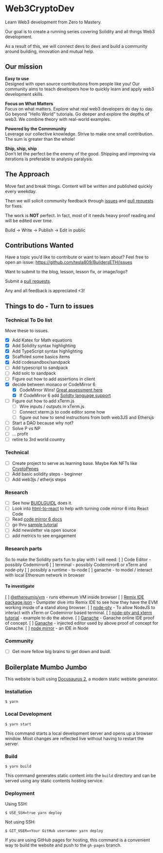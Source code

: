 # Web3CryptoDev

Learn Web3 development from Zero to Mastery.

Our goal is to create a running series covering Solidity and all things Web3 development.

As a result of this, we will connect devs to devs and build a community around building, innovation and mutual help.

## Our mission

**Easy to use**  
Designed with open source contributions from people like you! Our community aims to teach developers how to quickly learn and apply web3 development skills.

**Focus on What Matters**  
Focus on what matters. Explore what real web3 developers do day to day. Go beyond "Hello World" tutorials. Go deeper and explore the depths of web3. We combine theory with real-world examples.

**Powered by the Commmunity**  
Leverage our collective knowledge. Strive to make one small contribution. The sum is greater than the whole!

**Ship, ship, ship**  
Don't let the perfect be the enemy of the good. Shipping and improving via iterations is preferable to analysis paralysis.

## The Approach

Move fast and break things. Content will be written and published quickly every weekday.

Then we will solicit community feedback through [issues](https://github.com/tesla809/BuildersETH) and [pull requests](https://github.com/tesla809/BuildersETH/pulls) for fixes.

The work is **NOT** perfect. In fact, most of it needs heavy proof reading and will be edited over time.

Build -> Write -> Publish -> Edit in public

## Contributions Wanted

Have a topic you’d like to contribute or want to learn about? Feel free to open an issue:
https://github.com/tesla809/BuildersETH/issues

Want to submit to the blog, lesson, lesson fix, or image/logo?

Submit a [pull requests](https://github.com/tesla809/BuildersETH/pulls).

Any and all feedback is appreciated <3!

## Things to do - Turn to issues

### Technical To Do list

Move these to issues.

- [x] Add Katex for Math equations
- [x] Add Solidity syntax highlighting
- [x] Add TypeScript syntax highlighting
- [x] Scaffoled some basics items
- [x] Add codesandbox/sandpack
- [ ] Add typescript to sandpack
- [ ] Add solc to sandpack
- [ ] Figure out how to add assertions in client
- [x] decide between monaco or CodeMirror 6
  - [x] CodeMirror Wins! [Great assessment here](https://blog.replit.com/code-editors)
  - [x] If CodeMirror 6 add [Solidty language support](https://github.com/alincode/codemirror-solidity)
- [ ] Figure out how to add xTerm.js
  - [ ] Wire inputs / outputs in xTerm.js
  - [ ] Connect xterm.js to code editor some how
  - [ ] figure out how to send instructions from both web3JS and Ethersjs
- [ ] Start a DAO because why not?
- [ ] Solve P vs NP
- [ ] ... profit
- [ ] retire to 3rd world country

### Technical

- [ ] Create project to serve as learning base. Maybe Kek NFTs like [CryptoPepes](https://cryptopepes.lol/)
- [ ] Add basic solidity steps - beginner
- [ ] Add web3js / etherjs steps

### Research

- [ ] See how [BUIDLGUIDL](https://buidlguidl.com/) does it.
- [ ] Look into [html-to-react](https://www.npmjs.com/package/html-to-react) to help with turning code mirror 6 into React Code
- [ ] Read [code mirror 6 docs](https://codemirror.net/doc/manual.html)
- [ ] go thru [sample tutorial](https://www.raresportan.com/how-to-make-a-code-editor-with-codemirror6/)
- [ ] Add newsletter via open source
- [ ] add metrics to see engagement

### Research parts

So to make the Solidity parts fun to play with I will need:
[ ] Code Editor - possibly Codemirror6
[ ] terminal - possibly Codemirror6 or xTerm and node-pty
[ ] possibly a runtime - ts-node
[ ] ganache - to model / interact with local Ethereum network in browser

#### To investigate

[ ] [@ethereumjs/vm](https://www.npmjs.com/package/ethereumjs-vm-fork/v/5.5.3) - runs ethereum VM inside browser
[ ] [Remix IDE package.json](https://github.com/ethereum/remix-project/blob/master/package.json) - Dumpster dive into Remix IDE to see how they have the EVM working inside of a stand along browser.
[ ] [node-pty](https://www.npmjs.com/package/node-pty) - To allow NodeJS to interact with xTerm or Codemirror based terminal.
[ ] [node-pty and xterm tutorial](https://www.youtube.com/watch?v=vhDBbbMJWoY) - example to do the above.
[ ] [Ganache](https://trufflesuite.github.io/ganache/) - Ganache online IDE proof of concept.
[ ] [Ganache](https://github.com/trufflesuite/ganache/blob/develop/docs/assets/js/inject-editor.js) - injected editor used by above proof of concept for Ganache.
[ ] [node mirror](https://github.com/soliton4/nodeMirror) - an IDE in Node

### Community

- [ ] Get more fellow big brains to get down and buidl.

## Boilerplate Mumbo Jumbo

This website is built using [Docusaurus 2](https://docusaurus.io/), a modern static website generator.

### Installation

```
$ yarn
```

### Local Development

```
$ yarn start
```

This command starts a local development server and opens up a browser window. Most changes are reflected live without having to restart the server.

### Build

```
$ yarn build
```

This command generates static content into the `build` directory and can be served using any static contents hosting service.

### Deployment

Using SSH:

```
$ USE_SSH=true yarn deploy
```

Not using SSH:

```
$ GIT_USER=<Your GitHub username> yarn deploy
```

If you are using GitHub pages for hosting, this command is a convenient way to build the website and push to the `gh-pages` branch.
